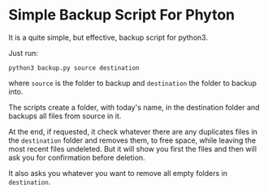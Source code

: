# Simple Backup Script For Phyton

It is a quite simple, but effective, backup script for python3.

Just run:
```console
python3 backup.py source destination
```
where `source` is the folder to backup and `destination` the folder to backup into.

The scripts create a folder, with today's name, in the destination folder and backups all files from source in it. 

At the end, if requested, it check whatever there are any duplicates files in the `destination` folder and removes them, to free space, while leaving the most recent files undeleted. But it will show you first the files and then will ask you for confirmation before deletion. 

It also asks you whatever you want to remove all empty folders in `destination`.
